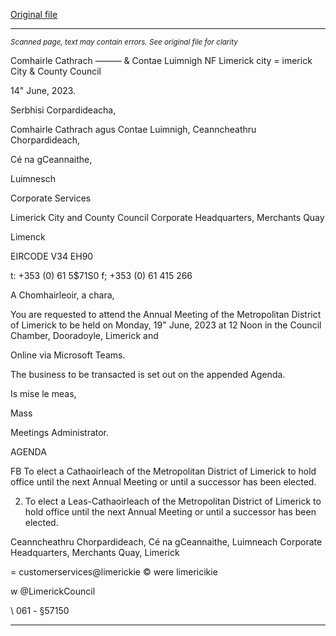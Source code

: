 [Original file](https://www.limerick.ie/sites/default/files/media/documents/2023-06/Agenda-Annual-Meeting-of-the-Metropolitan-District-of-Limerick-19th-June-2023.pdf)

---
*<small>Scanned page, text may contain errors. See original file for clarity</small>*  

Comhairle Cathrach
——— & Contae Luimnigh
NF Limerick city
= imerick City
& County Council

14" June, 2023.

Serbhisi Corpardideacha,

Comhairle Cathrach agus Contae Luimnigh,
Ceanncheathru Chorpardideach,

Cé na gCeannaithe,

Luimnesch

Corporate Services

Limerick City and County Council
Corporate Headquarters,
Merchants Quay

Limenck

EIRCODE V34 EH90

t: +353 (0) 61 5$71S0
f; +353 (0) 61 415 266

A Chomhairleoir, a chara,

You are requested to attend the Annual Meeting of the Metropolitan District of Limerick to be
held on Monday, 19" June, 2023 at 12 Noon in the Council Chamber, Dooradoyle, Limerick and

Online via Microsoft Teams.

The business to be transacted is set out on the appended Agenda.

Is mise le meas,

Mass

Meetings Administrator.

AGENDA

FB To elect a Cathaoirleach of the Metropolitan District of Limerick to hold office until the
next Annual Meeting or until a successor has been elected.

2. To elect a Leas-Cathaoirleach of the Metropolitan District of Limerick to hold office until
the next Annual Meeting or until a successor has been elected.

Ceanncheathru Chorpardideach, Cé na gCeannaithe, Luimneach
Corporate Headquarters, Merchants Quay, Limerick

= customerservices@limerickie
© were limericikie

w @LimerickCouncil

\ 061 - §57150


---
